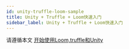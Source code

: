 ```yaml
---
id: unity-truffle-loom-sample
title: Unity + Truffle + Loom快速入门
sidebar_label: Unity + Truffle + Loom快速入门
---
```

请遵循本文 [开始使用Loom,truffle和Unity](https://medium.com/@zacharyholland_17606/getting-started-with-loom-truffle-and-unity-f2558ad9d213)